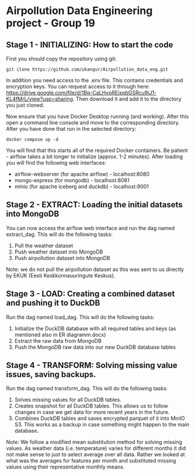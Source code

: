 # Airpollution Data Engineering project - Group 19

## Stage 1 - INITIALIZING: How to start the code
First you should copy the repository using git:

`git clone https://github.com/ukangur/Airpollution_data_eng.git`

In addition you need access to the .env file. This contains credentials and encryption keys. You can request access to it through here: https://drive.google.com/file/d/1Bq-CaLHvpREixpbGSRcu9iJ1-KL4fMrL/view?usp=sharing. Then download it and add it to the directory you just cloned.

Now ensure that you have Docker Desktop running (and working). After this open a command line console and move to the corresponding directory. After you have done that run in the selected directory:

`docker compose up -d`

You will find that this starts all of the required Docker containers. Be patient - airflow takes a bit longer to initialize (approx. 1-2 minutes). After loading you will find the following web interfaces:

* airflow-webserver (for apache airflow) - localhost:8080
* mongo-express (for mongodb) - localhost:8081
* minio (for apache iceberg and duckdb) - localhost:9001

 ## Stage 2 - EXTRACT: Loading the initial datasets into MongoDB

You can now access the airflow web interface and run the dag named extract_dag. This will do the following tasks:

1) Pull the weather dataset
2) Push weather dataset into MongoDB
3) Push airpollution dataset into MongoDB

Note: we do not pull the airpollution dataset as this was sent to us directly by EKUK (Eesti Keskkonnauuringute Keskus).

## Stage 3 - LOAD: Creating a combined dataset and pushing it to DuckDB

Run the dag named load_dag. This will do the following tasks:

1) Initialize the DuckDB database with all required tables and keys (as mentioned also in ER diagramm.docx)
2) Extract the raw data from MongoDB
3) Push the MongoDB raw data into our new DuckDB database tables

## Stage 4 - TRANSFORM: Solving missing value issues, saving backups.

Run the dag named transform_dag. This will do the following tasks:

1) Solves missing values for all DuckDB tables.
2) Creates snapshot for all DuckDB tables. This allows us to follow changes in case we get data for more recent years in the future.
3) Combines DuckDB tables and saves encrypted parquet of it into MinIO S3. This works as a backup in case something might happen to the main database. 

Note: We follow a modified mean substitution method for solving missing values. As weather data (i.e. temperature) varies for different months it did not make sense to just to select average over all data. Rather we looked at what was the averages for features per month and substituted missing values using their representative monthly means.

